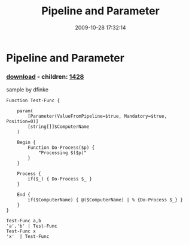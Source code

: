 ﻿---
pid:            1427
poster:         halr9000
title:          Pipeline and Parameter
date:           2009-10-28 17:32:14
format:         posh
parent:         0
parent:         0
children:       1428
---

# Pipeline and Parameter

### [download](1427.ps1) - children: [1428](1428.md)

sample by dfinke

```posh
Function Test-Func {

    param(
        [Parameter(ValueFromPipeline=$true, Mandatory=$true, Position=0)]
        [string[]]$ComputerName
    )
    
    Begin {
        Function Do-Process($p) {
            "Processing $($p)"
        }
    }
    
    Process {
        if($_) { Do-Process $_ }
    }
    
    End {
        if($ComputerName) { @($ComputerName) | % {Do-Process $_} }
    }
}
 
Test-Func a,b
'a','b' | Test-Func
Test-Func x
'x'  | Test-Func
```
